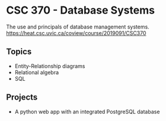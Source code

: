 # CSC 370 - Database Systems

The use and principals of database management systems.
https://heat.csc.uvic.ca/coview/course/2019091/CSC370

## Topics
- Entity-Relationship diagrams
- Relational algebra
- SQL

## Projects
- A python web app with an integrated PostgreSQL database
